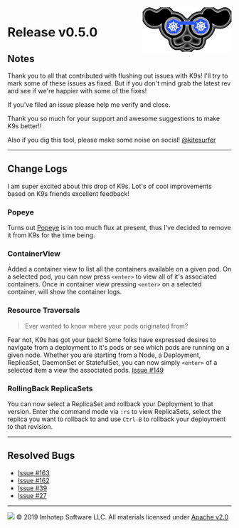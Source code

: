 <img src="https://raw.githubusercontent.com/derailed/k9s/master/assets/k9s_small.png" align="right" width="200" height="auto"/>

# Release v0.5.0

## Notes

Thank you to all that contributed with flushing out issues with K9s! I'll try to mark some of these issues as fixed. But if you don't mind grab the latest rev and see if we're happier with some of the fixes!

If you've filed an issue please help me verify and close.

Thank you so much for your support and awesome suggestions to make K9s better!!

Also if you dig this tool, please make some noise on social! [@kitesurfer](https://twitter.com/kitesurfer)

---

## Change Logs

I am super excited about this drop of K9s. Lot's of cool improvements based on K9s friends excellent feedback!


### Popeye

Turns out [Popeye](https://github.com/derailed/popeye) is in too much flux at present, thus I've decided to remove it from K9s for the time being.

### ContainerView

Added a container view to list all the containers available on a given pod. On a selected pod, you can now press `<enter>` to view all of it's associated containers. Once in container view pressing `<enter>` on a selected container, will show the container logs.

### Resource Traversals

> Ever wanted to know where your pods originated from?

Fear not, K9s has got your back! Some folks have expressed desires to navigate from a deployment to it's pods or see which pods are running on a given node. Whether you are starting from a Node, a Deployment, ReplicaSet, DaemonSet or StatefulSet, you can now simply `<enter>` of a selected item a view the associated pods. [Issue #149](https://github.com/kswapd/k12s/issues/149)

### RollingBack ReplicaSets

You can now select a ReplicaSet and rollback your Deployment to that version. Enter the command mode via `:rs` to view ReplicaSets, select the replica you want to rollback to and use `Ctrl-B` to rollback your deployment to that revision.

---

## Resolved Bugs

+ [Issue #163](https://github.com/kswapd/k12s/issues/163)
+ [Issue #162](https://github.com/kswapd/k12s/issues/162)
+ [Issue #39](https://github.com/kswapd/k12s/issues/39)
+ [Issue #27](https://github.com/kswapd/k12s/issues/27)

---

<img src="https://raw.githubusercontent.com/derailed/k9s/master/assets/imhotep_logo.png" width="32" height="auto"/> © 2019 Imhotep Software LLC. All materials licensed under [Apache v2.0](http://www.apache.org/licenses/LICENSE-2.0)
